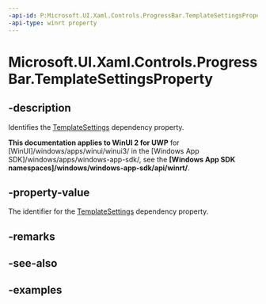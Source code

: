 ```yaml
---
-api-id: P:Microsoft.UI.Xaml.Controls.ProgressBar.TemplateSettingsProperty
-api-type: winrt property
---
```


# Microsoft.UI.Xaml.Controls.ProgressBar.TemplateSettingsProperty

<!--
public static Windows.UI.Xaml.DependencyProperty TemplateSettingsProperty { get; }
-->

## -description

Identifies the [TemplateSettings](progressbar_templatesettings.md) dependency property.

**This documentation applies to WinUI 2 for UWP** for [WinUI]/windows/apps/winui/winui3/ in the [Windows App SDK]/windows/apps/windows-app-sdk/, see the **[Windows App SDK namespaces]/windows/windows-app-sdk/api/winrt/**.

## -property-value

The identifier for the [TemplateSettings](progressbar_templatesettings.md) dependency property.

## -remarks

## -see-also

## -examples

